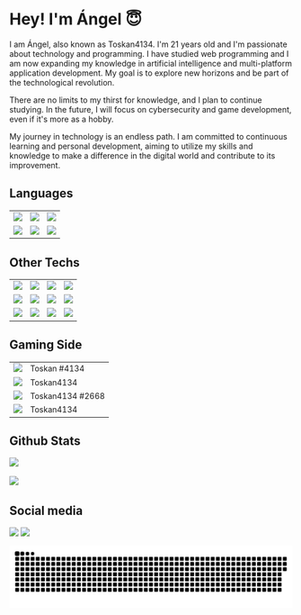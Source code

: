 # Hey! I'm Ángel 😇
I am Ángel, also known as Toskan4134. I'm 21 years old and I'm passionate about technology and programming. I have studied web programming and I am now expanding my knowledge in artificial intelligence and multi-platform application development. My goal is to explore new horizons and be part of the technological revolution.

There are no limits to my thirst for knowledge, and I plan to continue studying. In the future, I will focus on cybersecurity and game development, even if it's more as a hobby.

My journey in technology is an endless path. I am committed to continuous learning and personal development, aiming to utilize my skills and knowledge to make a difference in the digital world and contribute to its improvement.

## Languages
<table>
  <tr>
    <td align="center"><img src="https://img.shields.io/badge/javascript-%23323330.svg?style=for-the-badge&logo=javascript&logoColor=%23F7DF1E"></td>
    <td align="center"><img src="https://img.shields.io/badge/html5-%23E34F26.svg?style=for-the-badge&logo=html5&logoColor=white"></td>
    <td align="center"><img src="https://img.shields.io/badge/css3-%231572B6.svg?style=for-the-badge&logo=css3&logoColor=white"></td>
  </tr>
  <tr>
    <td align="center"><img src="https://img.shields.io/badge/c%23-%23239120.svg?style=for-the-badge&logo=csharp&logoColor=white"></td>
    <td align="center"><img src="https://img.shields.io/badge/java-%23ED8B00.svg?style=for-the-badge&logo=openjdk&logoColor=white"></td>
    <td align="center"><img src="https://img.shields.io/badge/python-3670A0?style=for-the-badge&logo=python&logoColor=ffdd54"></td>
  </tr>
</table>

## Other Techs
<table>
  <tr>
    <td align="center"><img src="https://img.shields.io/badge/node.js-6DA55F?style=for-the-badge&logo=node.js&logoColor=white"></td>
    <td align="center"><img src="https://img.shields.io/badge/vuejs-%2335495e.svg?style=for-the-badge&logo=vuedotjs&logoColor=%234FC08D"></td>
    <td align="center"><img src="https://img.shields.io/badge/Vuetify-1867C0?style=for-the-badge&logo=vuetify&logoColor=AEDDFF"></td>
    <td align="center"><img src="https://img.shields.io/badge/react-%2320232a.svg?style=for-the-badge&logo=react&logoColor=%2361DAFB"></td>
  </tr>
  <tr>
    <td align="center"><img src="https://img.shields.io/badge/bootstrap-%238511FA.svg?style=for-the-badge&logo=bootstrap&logoColor=white"></td>
    <td align="center"><img src="https://img.shields.io/badge/.NET-5C2D91?style=for-the-badge&logo=.net&logoColor=white"></td>
    <td align="center"><img src="https://img.shields.io/badge/SQL%20Server-CC2927?style=for-the-badge&logo=microsoft%20sql%20server&logoColor=white"></td>
    <td align="center"><img src="https://img.shields.io/badge/MongoDB-%234ea94b.svg?style=for-the-badge&logo=mongodb&logoColor=white"></td>
  </tr>
  <tr>
    <td align="center"><img src="https://img.shields.io/badge/-Swagger-%23Clojure?style=for-the-badge&logo=swagger&logoColor=white"></td>
    <td align="center"><img src="https://img.shields.io/badge/docker-%230db7ed.svg?style=for-the-badge&logo=docker&logoColor=white"></td>
    <td align="center"><img src="https://img.shields.io/badge/azure-%230072C6.svg?style=for-the-badge&logo=microsoftazure&logoColor=white"></td>
    <td align="center"><img src="https://img.shields.io/badge/AWS-%23FF9900.svg?style=for-the-badge&logo=amazon-aws&logoColor=white"></td>
  </tr>
</table>

## Gaming Side

<table>
  <tr>
    <td><img src="https://img.shields.io/badge/riotgames-D32936.svg?style=for-the-badge&logo=riotgames&logoColor=white"></td>
    <td>Toskan #4134</td>
  </tr>
  <tr>
    <td><a href="https://steamcommunity.com/id/Toskan4134/"><img src="https://img.shields.io/badge/steam-%23000000.svg?style=for-the-badge&logo=steam&logoColor=white"></a></td>
    <td>Toskan4134</td>
  </tr>
  <tr>
    <td><img src="https://img.shields.io/badge/battle.net-%2300AEFF.svg?style=for-the-badge&logo=battle.net&logoColor=white"></td>
    <td>Toskan4134 #2668</td>
  </tr>
  <tr>
    <td><img src="https://img.shields.io/badge/epicgames-%23313131.svg?style=for-the-badge&logo=epicgames&logoColor=white"></td>
    <td>Toskan4134</td>
  </tr>
</table>

## Github Stats
![](https://github-readme-stats.vercel.app/api/top-langs/?username=toskan4134&layout=compact&theme=dark)

![](https://github-readme-stats.vercel.app/api?username=toskan4134&show_icons=true&theme=dark&rank_icon=github)

## Social media
[<img src="https://badgen.net/badge/icon/Discord/5865F2?icon=discord&label">](https://discordapp.com/users/356817504330448906)
[<img src="https://badgen.net/badge/icon/Twitter/1DA1F2?icon=twitter&label">](https://twitter.com/toskan4134)

<picture>
  <source media="(prefers-color-scheme: dark)" srcset="https://raw.githubusercontent.com/Toskan4134/Toskan4134/output/github-snake-dark.svg" />
  <source media="(prefers-color-scheme: light)" srcset="https://raw.githubusercontent.com/Toskan4134/Toskan4134/output/github-snake.svg" />
  <img alt="github-snake" src="https://raw.githubusercontent.com/Toskan4134/Toskan4134/output/github-snake.svg" />
</picture>
